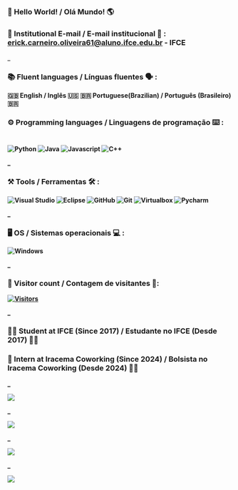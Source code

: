 ### 👋 Hello World! / Olá Mundo! 🌎 

### 📧 Institutional E-mail / E-mail institucional 📩 : erick.carneiro.oliveira61@aluno.ifce.edu.br - IFCE

_

### <b> 📚 Fluent languages / Línguas fluentes 🗣 :

🇬🇧 English / Inglês 🇺🇸
🇧🇷 Portuguese(Brazilian) / Português (Brasileiro) 🇧🇷

### <b> ⚙️ Programming languages / Linguagens de programação ⌨️ : 

<div style="diplay: inline_block"><br/>

<img align= "center" alt= "Python" src= "https://img.shields.io/badge/Python-gray?style=plastic&logo=python&logoColor=%233776AB" /> 
<img align= "center" alt= "Java" src= "https://img.shields.io/badge/Java-gray?style=plastic&logo=openjdk&logoColor=%23FFFFFF" />
<img align= "center" alt= "Javascript" src= "https://img.shields.io/badge/Javascript-gray?style=plastic&logo=javascript"/>
<img align= "center" alt= "C++" src= "https://img.shields.io/badge/C%2B%2B-gray?style=plastic&logo=cplusplus&logoColor=%2300599C" />

_

###  <b> ⚒️ Tools / Ferramentas 🛠 :

![ Visual Studio ](https://img.shields.io/badge/Visual%20Studio-gray?style=plastic&logo=visualstudiocode&logoColor=%23007ACC) 
![ Eclipse ](https://img.shields.io/badge/Eclipse-gray?style=plastic&logo=eclipseide&logoColor=%232C2255)
![ GitHub ](https://img.shields.io/badge/Github-gray?style=plastic&logo=github&logoColor=%23181717)
![ Git ](https://img.shields.io/badge/Git-gray?style=plastic&logo=git&logoColor=%23F05032) 
![ Virtualbox ](https://img.shields.io/badge/Virtualbox-gray?style=plastic&logo=virtualbox&logoColor=%23183A61)
![ Pycharm ](https://img.shields.io/badge/Pycharm-gray?style=plastic&logo=pycharm&logoColor=%23000000)


_

###  <b> 🖥 OS / Sistemas operacionais 💻 :
![ Windows ](https://img.shields.io/badge/Windows-gray?style=plastic&logo=windows10&logoColor=%230078D6)  

_

###   <b> 👥️ Visitor count / Contagem de visitantes 👥️:
[![Visitors](https://api.visitorbadge.io/api/combined?path=https%3A%2F%2Fgithub.com%2FAsperaven%2Fasperaven&label=Views&countColor=%2337d67a&style=plastic&labelStyle=upper)](https://visitorbadge.io/status?path=https%3A%2F%2Fgithub.com%2FAsperaven%2Fasperaven)

_

### <b> 👨‍🏫 Student at IFCE (Since 2017) / Estudante no IFCE (Desde 2017) 👨‍🎓 <b>  

### <b> 📝 Intern at Iracema Coworking (Since 2024) / Bolsista no Iracema Coworking (Desde 2024) 👨‍💻 <b>

_

![](http://github-profile-summary-cards.vercel.app/api/cards/profile-details?username=Asperaven&theme=transparent)

_

![](http://github-profile-summary-cards.vercel.app/api/cards/stats?username=Asperaven&theme=transparent)


_

![](http://github-profile-summary-cards.vercel.app/api/cards/productive-time?username=Asperaven&theme=transparent&utcOffset=8)

_

![](http://github-profile-summary-cards.vercel.app/api/cards/most-commit-language?username=Asperaven&theme=transparent)
